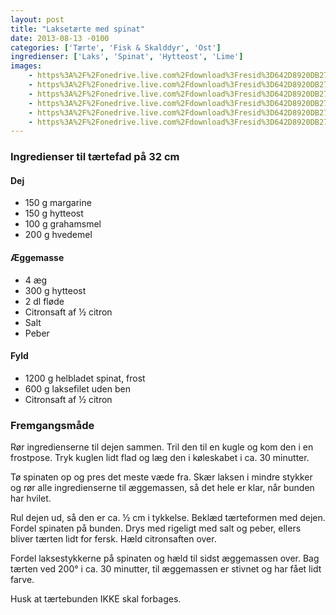 ```yaml
---
layout: post
title: "Laksetærte med spinat"
date: 2013-08-13 -0100
categories: ['Tærte', 'Fisk & Skalddyr', 'Ost']
ingredienser: ['Laks', 'Spinat', 'Hytteost', 'Lime']
images:
    - https%3A%2F%2Fonedrive.live.com%2Fdownload%3Fresid%3D642D8920DB2784EE!126020
    - https%3A%2F%2Fonedrive.live.com%2Fdownload%3Fresid%3D642D8920DB2784EE!126025
    - https%3A%2F%2Fonedrive.live.com%2Fdownload%3Fresid%3D642D8920DB2784EE!126026
    - https%3A%2F%2Fonedrive.live.com%2Fdownload%3Fresid%3D642D8920DB2784EE!126028
    - https%3A%2F%2Fonedrive.live.com%2Fdownload%3Fresid%3D642D8920DB2784EE!126027
    - https%3A%2F%2Fonedrive.live.com%2Fdownload%3Fresid%3D642D8920DB2784EE!126029
---
```


### Ingredienser til tærtefad på 32 cm
#### Dej
-   150 g margarine
-   150 g hytteost
-   100 g grahamsmel
-   200 g hvedemel

#### Æggemasse
-   4 æg
-   300 g hytteost
-   2 dl fløde
-   Citronsaft af ½ citron
-   Salt
-   Peber

#### Fyld
-   1200 g helbladet spinat, frost
-   600 g laksefilet uden ben
-   Citronsaft af ½ citron

### Fremgangsmåde
Rør ingredienserne til dejen sammen. Tril den til en kugle og kom den i en frostpose. Tryk kuglen lidt flad og læg den i køleskabet i ca. 30 minutter.

Tø spinaten op og pres det meste væde fra. Skær laksen i mindre stykker og rør alle ingredienserne til æggemassen, så det hele er klar, når bunden har hvilet.

Rul dejen ud, så den er ca. ½ cm i tykkelse. Beklæd tærteformen med dejen. Fordel spinaten på bunden. Drys med rigeligt med salt og peber, ellers bliver tærten lidt for fersk. Hæld citronsaften over.

Fordel laksestykkerne på spinaten og hæld til sidst æggemassen over. Bag tærten ved 200&deg; i ca. 30 minutter, til æggemassen er stivnet og har fået lidt farve.

Husk at tærtebunden IKKE skal forbages.

